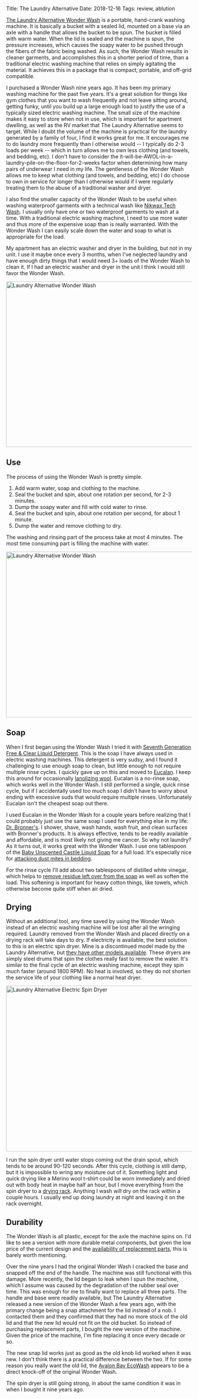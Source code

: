 Title: The Laundry Alternative
Date: 2018-12-16
Tags: review, ablution

[The Laundry Alternative Wonder Wash](https://laundry-alternative.com/collections/wonderwash-washing-machine/products/the-wonderwash) is a portable, hand-crank washing machine. It is basically a bucket with a sealed lid, mounted on a base via an axle with a handle that allows the bucket to be spun. The bucket is filled with warm water. When the lid is sealed and the machine is spun, the pressure increases, which causes the soapy water to be pushed through the fibers of the fabric being washed. As such, the Wonder Wash results in cleaner garments, and accomplishes this in a shorter period of time, than a traditional electric washing machine that relies on simply agitating the material. It achieves this in a package that is compact, portable, and off-grid compatible.

I purchased a Wonder Wash nine years ago. It has been my primary washing machine for the past five years. It's a great solution for things like gym clothes that you want to wash frequently and not leave sitting around, getting funky, until you build up a large enough load to justify the use of a typically sized electric washing machine. The small size of the machine makes it easy to store when not in use, which is important for apartment dwelling, as well as the RV market that The Laundry Alternative seems to target. While I doubt the volume of the machine is practical for the laundry generated by a family of four, I find it works great for me. It encourages me to do laundry more frequently than I otherwise would -- I typically do 2-3 loads per week -- which in turn allows me to own less clothing (and towels, and bedding, etc). I don't have to consider the it-will-be-AWOL-in-a-laundry-pile-on-the-floor-for-2-weeks factor when determining how many pairs of underwear I need in my life. The gentleness of the Wonder Wash allows me to keep what clothing (and towels, and bedding, etc) I do choose to own in service for longer than I otherwise would if I were regularly treating them to the abuse of a traditional washer and dryer.

I also find the smaller capacity of the Wonder Wash to be useful when washing waterproof garments with a technical wash like [Nikwax Tech Wash](https://www.nikwax.com/en-us/products/productdetail.php?productid=268&itemid=-1&fabricid=-1). I usually only have one or two waterproof garments to wash at a time. With a traditional electric washing machine, I need to use more water and thus more of the expensive soap than is really warranted. With the Wonder Wash I can easily scale down the water and soap to what is appropriate for the load.

My apartment has an electric washer and dryer in the building, but not in my unit. I use it maybe once every 3 months, when I've neglected laundry and have enough dirty things that I would need 3+ loads of the Wonder Wash to clean it. If I had an electric washer and dryer in the unit I think I would still favor the Wonder Wash.

<a href="https://www.flickr.com/photos/pigmonkey/46295236912/in/dateposted/" title="Laundry Alternative Wonder Wash"><img src="https://farm5.staticflickr.com/4885/46295236912_e25a7407e9_c.jpg" width="800" height="450" alt="Laundry Alternative Wonder Wash"></a>

## Use

The process of using the Wonder Wash is pretty simple.

1. Add warm water, soap and clothing to the machine.
2. Seal the bucket and spin, about one rotation per second, for 2-3 minutes.
3. Dump the soapy water and fill with cold water to rinse.
4. Seal the bucket and spin, about one rotation per second, for about 1 minute.
5. Dump the water and remove clothing to dry.

The washing and rinsing part of the process take at most 4 minutes. The most time consuming part is filling the machine with water.

<a href="https://www.flickr.com/photos/pigmonkey/45433126215/in/dateposted/" title="Laundry Alternative Wonder Wash"><img src="https://farm5.staticflickr.com/4840/45433126215_cfae12809f_c.jpg" width="800" height="450" alt="Laundry Alternative Wonder Wash"></a>


## Soap

When I first began using the Wonder Wash I tried it with [Seventh Generation Free & Clear Liquid Detergent](https://www.seventhgeneration.com/laundry-detergent-free-clear). This is the soap I have always used in electric washing machines. This detergent is very sudsy, and I found it challenging to use enough soap to clean, but little enough to not require multiple rinse cycles. I quickly gave up on this and moved to [Eucalan](https://www.eucalan.com/). I keep this around for occasionally [lanolizing wool](/2011/02/lanolizing-wool/). Eucalan is a no-rinse soap, which works well in the Wonder Wash. I still performed a single, quick rinse cycle, but if I accidentally used too much soap I didn't have to worry about ending with excessive suds that would require multiple rinses. Unfortunately Eucalan isn't the cheapest soap out there.

I used Eucalan in the Wonder Wash for a couple years before realizing that I could probably just use the same soap I used for everything else in my life: [Dr. Bronner's](https://www.drbronner.com/). I shower, shave, wash hands, wash fruit, and clean surfaces with Bronner's products. It is always effective, tends to be readily available and affordable, and is most likely not giving me cancer. So why not laundry? As it turns out, it works great with the Wonder Wash. I use one tablespoon of the [Baby Unscented Castile Liquid Soap](https://shop.drbronner.com/pure-castile-liquid-soap#scent=Baby%20Unscented) for a full load. It's especially nice for [attacking dust mites in bedding](http://www.lisabronner.com/dust-mites-and-castile-soap/).

For the rinse cycle I'll add about two tablespoons of distilled white vinegar, which helps to [remove residue left over from the soap](http://www.lisabronner.com/a-word-of-caution-about-vinegar-and-castile-soap/) as well as soften the load. This softening is important for heavy cotton things, like towels, which otherwise become quite stiff when air dried.


## Drying

Without an additional tool, any time saved by using the Wonder Wash instead of an electric washing machine will be lost after all the wringing required. Laundry removed from the Wonder Wash and placed directly on a drying rack will take days to dry. If electricity is available, the best solution to this is an electric spin dryer. Mine is a discontinued model made by the Laundry Alternative, but [they have other models available](https://laundry-alternative.com/collections/drying). These dryers are simply steel drums that spin the clothes really fast to remove the water. It's similar to the final cycle of an electric washing machine, except they spin much faster (around 1800 RPM). No heat is involved, so they do not shorten the service life of your clothing like a normal heat dryer.

<a href="https://www.flickr.com/photos/pigmonkey/45433124755/in/dateposted/" title="Laundry Alternative Electric Spin Dryer"><img src="https://farm5.staticflickr.com/4911/45433124755_e19a514540_c.jpg" width="800" height="450" alt="Laundry Alternative Electric Spin Dryer"></a>

I run the spin dryer until water stops coming out the drain spout, which tends to be around 90-120 seconds. After this cycle, clothing is still damp, but it is impossible to wring any moisture out of it. Something light and quick drying like a Merino wool t-shirt could be worn immediately and dried out with body heat in maybe half an hour, but I move everything from the spin dryer to a [drying rack](https://www.lehmans.com/product/premium-floor-clothes-dryers-large/). Anything I wash will dry on the rack within a couple hours. I usually end up doing laundry at night and leaving it on the rack overnight.


## Durability

The Wonder Wash is all plastic, except for the axle the machine spins on. I'd like to see a version with more durable metal components, but given the low price of the current design and the [availability of replacement parts](https://laundry-alternative.com/collections/accessories), this is barely worth mentioning.

Over the nine years I had the original Wonder Wash I cracked the base and snapped off the end of the handle. The machine was still functional with this damage. More recently, the lid began to leak when I spun the machine, which I assume was caused by the degradation of the rubber seal over time. This was enough for me to finally want to replace all three parts. The handle and base were readily available, but The Laundry Alternative released a new version of the Wonder Wash a few years ago, with the primary change being a snap attachment for the lid instead of a nob. I contacted them and they confirmed that they had no more stock of the old lid and that the new lid would not fit on the old bucket. So instead of purchasing replacement parts, I bought the new version of the machine. Given the price of the machine, I'm fine replacing it once every decade or so.

The new snap lid works just as good as the old knob lid worked when it was new. I don't think there is a practical difference between the two. If for some reason you really want the old lid, the [Avalon Bay EcoWash](https://www.amazon.com/Avalon-Bay-Non-Electric-Apartments-Delicates/dp/B06XSD2CMC/) appears to be a direct knock-off of the original Wonder Wash.

The spin dryer is still going strong, in about the same condition it was in when I bought it nine years ago.
